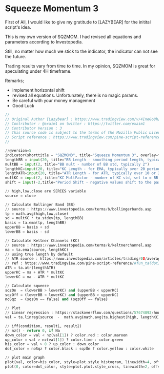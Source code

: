 # Squeeze Momentum 3

First of All, I would like to give my gratitude to [LAZYBEAR] for the initital script's idea.

This is my own version of SQZMOM. I had revised all equations and parameters according to Investopedia.

Still, no matter how much we stick to the indicator, the indicator can not see the future. 

Trading results vary from time to time. In my opinion, SQZMOM is great for speculating under 4H timeframe.

Remarks;

- implement horizontal shift
- revised all equations. Unfortunately, there is no magic params.
- Be careful with your money management
- Good Luck

```js
//
// Original Author [Lazybear] : https://www.tradingview.com/v/4IneGo8h/
// Contributor : @exaim1 on twitter : https://twitter.com/exaim1
// Contributor Version : 3
// This source code is subject to the terms of the Mozilla Public License 2.0 at https://mozilla.org/MPL/2.0/
// Script reference : https://www.tradingview.com/pine-script-reference/
//
```
```python
//@version=5
indicator(shorttitle = "SQZMOM3", title="Squeeze Momentum 3", overlay=false)
lengthBB = input(20, title="BB Length - smoothing period length, typically 20")
multBB = input(2, title="BB mult - number of BB std, typically 2")
lengthKC=input(20, title="KC Length - for EMA, typically over 20 periods")
lengthATR=input(20, title="ATR Length - for ATR, typically over 10 or 20 periods")
multKC = input(2, title="KC MultFactor - number of KC std, set to = BB std")
shift = input(-2,title="Period Shift - negative values shift to the past")

// high,low,close are SERIES variable
source = close

// Calculate Bollinger Band (BB)
// source : https://www.investopedia.com/terms/b/bollingerbands.asp
tp = math.avg(high,low,close)
sd = multKC * ta.stdev(tp, lengthBB)
basis = ta.ema(tp, lengthBB)
upperBB = basis + sd
lowerBB = basis - sd

// Calculate Keltner Channels (KC)
// source : https://www.investopedia.com/terms/k/keltnerchannel.asp
ma = ta.ema(source, lengthKC)
// using true length by default
// ATR source : https://www.investopedia.com/articles/trading/08/average-true-range.asp
// ref : https://www.tradingview.com/pine-script-reference/#fun_ta{dot}atr
ATR = ta.atr(lengthATR)
upperKC = ma + ATR * multKC
lowerKC = ma - ATR * multKC

// Calculate squeeze
sqzOn  = (lowerBB > lowerKC) and (upperBB < upperKC)
sqzOff = (lowerBB < lowerKC) and (upperBB > upperKC)
noSqz  = (sqzOn == false) and (sqzOff == false)

// Plot
// Linear regression : https://stackoverflow.com/questions/57674892/how-is-this-linear-regression-calculated
val = ta.linreg(source  -  math.avg(math.avg(ta.highest(high, lengthKC), ta.lowest(low, lengthKC)),ta.ema(close,lengthKC)), lengthKC,0)

// iff(condition, result1, result2)
// nz() - return 0, if Na
down_color = val < nz(val[1]) ? color.red : color.maroon
up_color = val > nz(val[1]) ? color.lime : color.green
his_color = val > 0 ? up_color : down_color
dot_color = noSqz ? color.black : sqzOn ? color.yellow : color.white 

// plot main graph
plot(val, color=his_color, style=plot.style_histogram, linewidth=4, offset = shift)
plot(0, color=dot_color, style=plot.plot.style_cross, linewidth=2, offset = shift)

```